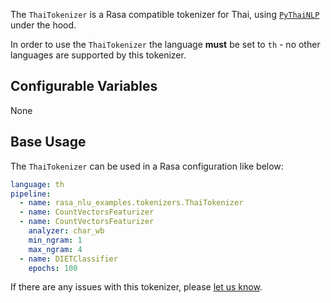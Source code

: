 The `ThaiTokenizer` is a Rasa compatible tokenizer for Thai, using [`PyThaiNLP`](https://github.com/PyThaiNLP/pythainlp) under the hood.

In order to use the `ThaiTokenizer` the language **must** be set to `th` - no
other languages are supported by this tokenizer.

## Configurable Variables

None

## Base Usage

The `ThaiTokenizer` can be used in a Rasa configuration like below:

```yaml
language: th
pipeline:
  - name: rasa_nlu_examples.tokenizers.ThaiTokenizer
  - name: CountVectorsFeaturizer
  - name: CountVectorsFeaturizer
    analyzer: char_wb
    min_ngram: 1
    max_ngram: 4
  - name: DIETClassifier
    epochs: 100
```

If there are any issues with this tokenizer, please [let us know](https://github.com/RasaHQ/rasa-nlu-examples/issues).
